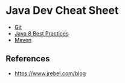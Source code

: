 # Java Dev Cheat Sheet

- [Git](git-cheat-sheet.pdf)
- [Java 8 Best Practices](zt_java8_best_practices.pdf)
- [Maven](./maven-cheat-sheet.pdf)

## References
- https://www.jrebel.com/blog